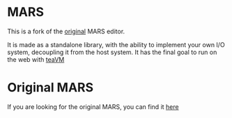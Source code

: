 # MARS

This is a fork of the [original](https://github.com/dpetersanderson/MARS) MARS editor. 

It is made as a standalone library, with the ability to implement your own I/O system, decoupling it from the host system.
It has the final goal to run on the web with [teaVM](https://teavm.org/)


# Original MARS

If you are looking for the original MARS, you can find it [here](https://dpetersanderson.github.io/)
